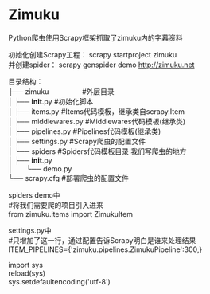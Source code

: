 # Zimuku
Python爬虫使用Scrapy框架抓取了zimuku内的字幕资料</br>

初始化创建Scrapy工程：        scrapy startproject zimuku</br>
并创建spider：               scrapy genspider demo http://zimuku.net</br>

目录结构：</br>
├── zimuku                  #外层目录</br>
│   ├── __init__.py         #初始化脚本</br>
│   ├── items.py            #Items代码模板，继承类自scrapy.Item</br>
│   ├── middlewares.py      #Middlewares代码模板(继承类)</br>
│   ├── pipelines.py        #Pipelines代码模板(继承类)</br>
│   ├── settings.py         #Scrapy爬虫的配置文件</br>
│   └── spiders             #Spiders代码模板目录 我们写爬虫的地方</br>
│       ├── __init__.py</br>
│       └── demo.py</br>
└── scrapy.cfg              #部署爬虫的配置文件</br>

spiders demo中</br>
#将我们需要爬的项目引入进来</br>
from zimuku.items import ZimukuItem</br>

settings.py中</br>
#只增加了这一行，通过配置告诉Scrapy明白是谁来处理结果</br>
ITEM_PIPELINES={'zimuku.pipelines.ZimukuPipeline':300,}</br>

import sys</br>
reload(sys)</br>
sys.setdefaultencoding('utf-8')</br>
